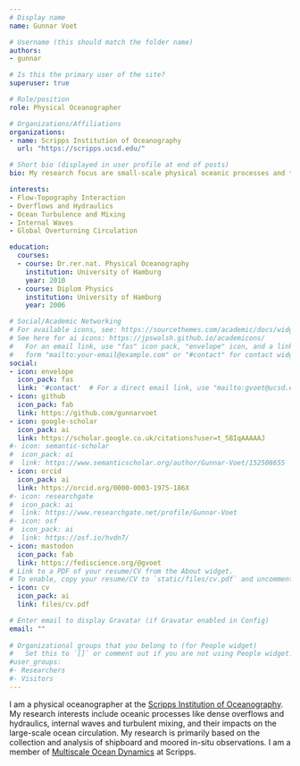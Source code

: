 ```yaml
---
# Display name
name: Gunnar Voet

# Username (this should match the folder name)
authors:
- gunnar

# Is this the primary user of the site?
superuser: true

# Role/position
role: Physical Oceanographer

# Organizations/Affiliations
organizations:
- name: Scripps Institution of Oceanography
  url: "https://scripps.ucsd.edu/"

# Short bio (displayed in user profile at end of posts)
bio: My research focus are small-scale physical oceanic processes and their role for the global ocean circulation.

interests:
- Flow-Topography Interaction
- Overflows and Hydraulics
- Ocean Turbulence and Mixing
- Internal Waves
- Global Overturning Circulation

education:
  courses:
  - course: Dr.rer.nat. Physical Oceanography
    institution: University of Hamburg
    year: 2010
  - course: Diplom Physics
    institution: University of Hamburg
    year: 2006

# Social/Academic Networking
# For available icons, see: https://sourcethemes.com/academic/docs/widgets/#icons
# See here for ai icons: https://jpswalsh.github.io/academicons/
#   For an email link, use "fas" icon pack, "envelope" icon, and a link in the
#   form "mailto:your-email@example.com" or "#contact" for contact widget.
social:
- icon: envelope
  icon_pack: fas
  link: '#contact'  # For a direct email link, use "mailto:gvoet@ucsd.edu".
- icon: github
  icon_pack: fab
  link: https://github.com/gunnarvoet
- icon: google-scholar
  icon_pack: ai
  link: https://scholar.google.co.uk/citations?user=t_5BIqAAAAAJ
#- icon: semantic-scholar
#  icon_pack: ai
#  link: https://www.semanticscholar.org/author/Gunnar-Voet/152508655
- icon: orcid
  icon_pack: ai
  link: https://orcid.org/0000-0003-1975-186X
#- icon: researchgate
#  icon_pack: ai
#  link: https://www.researchgate.net/profile/Gunnar-Voet
#- icon: osf
#  icon_pack: ai
#  link: https://osf.io/hvdn7/
- icon: mastodon
  icon_pack: fab
  link: https://fediscience.org/@gvoet
# Link to a PDF of your resume/CV from the About widget.
# To enable, copy your resume/CV to `static/files/cv.pdf` and uncomment the lines below.  
- icon: cv
  icon_pack: ai
  link: files/cv.pdf

# Enter email to display Gravatar (if Gravatar enabled in Config)
email: ""
  
# Organizational groups that you belong to (for People widget)
#   Set this to `[]` or comment out if you are not using People widget.  
#user_groups:
#- Researchers
#- Visitors
---
```


I am a physical oceanographer at the [Scripps Institution of Oceanography](https://scripps.ucsd.edu/). My research interests include oceanic processes like dense overflows and hydraulics, internal waves and turbulent mixing, and their impacts on the large-scale ocean circulation. My research is primarily based on the collection and analysis of shipboard and moored in-situ observations. I am a member of [Multiscale Ocean Dynamics](https://www.mod.ucsd.edu) at Scripps.
